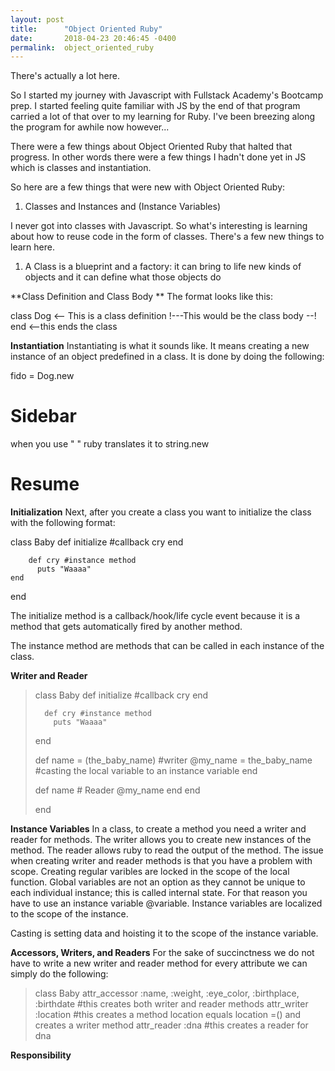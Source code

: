 ```yaml
---
layout: post
title:      "Object Oriented Ruby"
date:       2018-04-23 20:46:45 -0400
permalink:  object_oriented_ruby
---
```



There's actually a lot here. 

So I started my journey with Javascript with Fullstack Academy's Bootcamp prep. I started feeling quite familiar with JS by the end of that program carried a lot of that over to my learning for Ruby. I've been breezing along the program for awhile now however...

There were a few things about Object Oriented Ruby that halted that progress. In other words there were a few things I hadn't done yet in JS which is classes and instantiation.

So here are a few things that were new with Object Oriented Ruby:

1. Classes and Instances and (Instance Variables)
 
 I never got into classes with Javascript. So what's interesting is learning about how to reuse code in the form of classes. There's a few new things to learn here.
 
 1. A Class is a blueprint and a factory: it can bring to life new kinds of objects and it can define what those objects do

**Class Definition and Class Body **
 The format looks like this:
 
 class Dog <-- This is a class definition
 !---This would be the class body --!
 end <--this ends the class
 
 **Instantiation**
 Instantiating is what it sounds like. It means creating a new instance of an object predefined in a class. It is done by doing the following:
 
fido = Dog.new

# Sidebar
when you use " " ruby translates it to string.new

# Resume
**Initialization**
Next, after you create a class you want to initialize the class with the following format:

class Baby
  def initialize #callback
	  cry
	end
	  
		def cry #instance method
		  puts "Waaaa"
	end
end

The initialize method is a callback/hook/life cycle event because it is a method that gets automatically fired by another method.

The instance method are methods that can be called in each instance of the class.

**Writer and Reader**

> class Baby
>   def initialize #callback
> 	  cry
> 	end
> 	  
> 		def cry #instance method
> 		  puts "Waaaa"
> 	end
> 	
> 	def name = (the_baby_name) #writer
> 	  @my_name = the_baby_name #casting the local variable to an instance variable
> 		end
> 		
> 	def name # Reader
> 	  @my_name
> 		end
> 	end
> 		
> end

**Instance Variables**
In a class, to create a method you need a writer and reader for methods. The writer allows you to create new instances of the method. The reader allows ruby to read the output of the method. The issue when creating writer and reader methods is that you have a problem with scope. Creating regular varibles are locked in the scope of the local function. Global variables are not an option as they cannot be unique to each individual instance; this is called internal state. For that reason you have to use an instance variable @variable. Instance variables are localized to the scope of the instance.

Casting is setting data and hoisting it to the scope of the instance variable.

**Accessors, Writers, and Readers**
For the sake of succinctness we do not have to write a new writer and reader method for every attribute we can simply do the following:

> class Baby
>   attr_accessor :name, :weight, :eye_color, :birthplace, :birthdate #this creates both writer and reader methods
>   attr_writer :location #this creates a method location equals location =() and creates a writer method
>   attr_reader :dna #this creates a reader for dna

**Responsibility**



